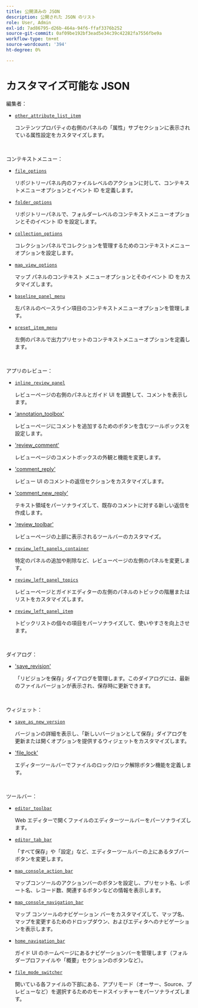 ```yaml
---
title: 公開済みの JSON
description: 公開された JSON のリスト
role: User, Admin
exl-id: 7ad86795-d26b-464a-94f6-ffaf3376b252
source-git-commit: 0af09be192bf3ead5e34c39c42282fa7556fbe9a
workflow-type: tm+mt
source-wordcount: '394'
ht-degree: 0%

---
```


# カスタマイズ可能な JSON

編集者：

- [`other_attribute_list_item`](./jsons/editor/other_attribute_list_item.json)

  コンテンツプロパティの右側のパネルの「属性」サブセクションに表示されている属性設定をカスタマイズします。

<br>

コンテキストメニュー：

- [`file_options`](./jsons/context_menus/file_options.json)

  リポジトリーパネル内のファイルレベルのアクションに対して、コンテキストメニューオプションとイベント ID を定義します。

- [`folder_options`](./jsons/context_menus/folder_options.json)

  リポジトリーパネルで、フォルダーレベルのコンテキストメニューオプションとそのイベント ID を設定します。

- [`collection_options`](./jsons/context_menus/collection_options.json)

  コレクションパネルでコレクションを管理するためのコンテキストメニューオプションを設定します。

- [`map_view_options`](./jsons/context_menus/map_view_options.json)

  マップ パネルのコンテキスト メニューオプションとそのイベント ID をカスタマイズします。

- [`baseline_panel_menu`](./jsons/context_menus/baseline_panel_menu.json)

  左パネルのベースライン項目のコンテキストメニューオプションを管理します。

- [`preset_item_menu`](./jsons/context_menus/preset_item_menu.json)

  左側のパネルで出力プリセットのコンテキストメニューオプションを定義します。

<br>

アプリのレビュー：

- [`inline_review_panel`](./jsons/review_app/inline_review_panel.json)

  レビューページの右側のパネルとガイド UI を調整して、コメントを表示します。

- [&#39;annotation_toolbox&#39;](./jsons/review_app/annotation_toolbox.json)

  レビューページにコメントを追加するためのボタンを含むツールボックスを設定します。

- [&#39;review_comment&#39;](./jsons/review_app/review_comment.json)

  レビューページのコメントボックスの外観と機能を変更します。

- [&#39;comment_reply&#39;](./jsons/review_app/comment_reply.json)

  レビュー UI のコメントの返信セクションをカスタマイズします。

- [&#39;comment_new_reply&#39;](./jsons/review_app/comment_new_reply.json)

  テキスト領域をパーソナライズして、既存のコメントに対する新しい返信を作成します。

- [&#39;review_toolbar&#39;](./jsons/review_app/review_toolbar.json)

  レビューページの上部に表示されるツールバーのカスタマイズ。

- [`review_left_panels_container`](./jsons/review_app/review_left_panels_container.json)

  特定のパネルの追加や削除など、レビューページの左側のパネルを変更します。

- [`review_left_panel_topics`](./jsons/review_app/review_left_panel_topics.json)

  レビューページとガイドエディターの左側のパネルのトピックの階層またはリストをカスタマイズします。

- [`review_left_panel_item`](./jsons/review_app/review_left_panel_item.json)

  トピックリストの個々の項目をパーソナライズして、使いやすさを向上させます。

<br>

ダイアログ：

- [&#39;save_revision&#39;](./jsons/dialogs/save_revision.json)

  「リビジョンを保存」ダイアログを管理します。このダイアログには、最新のファイルバージョンが表示され、保存時に更新できます。

<br>

ウィジェット：

- [`save_as_new_version`](./jsons/widgets/save_as_new_version.json)

  バージョンの詳細を表示し、「新しいバージョンとして保存」ダイアログを更新または開くオプションを提供するウィジェットをカスタマイズします。

- [&#39;file_lock&#39;](./jsons/widgets/file_lock.json)

  エディターツールバーでファイルのロック/ロック解除ボタン機能を定義します。

<br>

ツールバー：

- [`editor_toolbar`](./jsons/toolbars/editor_toolbar.json)

  Web エディターで開くファイルのエディターツールバーをパーソナライズします。

- [`editor_tab_bar`](./jsons/toolbars/editor_tab_bar.json)

  「すべて保存」や「設定」など、エディターツールバーの上にあるタブバーボタンを変更します。

- [`map_console_action_bar`](./jsons/toolbars/map_console_action_bar.json)

  マップコンソールのアクションバーのボタンを設定し、プリセット名、レポート名、レコード数、関連するボタンなどの情報を表示します。

- [`map_console_navigation_bar`](./jsons/toolbars/map_console_navigation_bar.json)

  マップ コンソールのナビゲーション バーをカスタマイズして、マップ名、マップを変更するためのドロップダウン、およびエディタへのナビゲーションを表示します。

- [`home_navigation_bar`](./jsons/toolbars/home_navigation_bar.json)

  ガイド UI のホームページにあるナビゲーションバーを管理します（フォルダープロファイルや「概要」セクションのボタンなど）。

- [`file_mode_switcher`](./jsons/toolbars/file_mode_switcher.json)

  開いている各ファイルの下部にある、アプリモード（オーサー、Source、プレビューなど）を選択するためのモードスイッチャーをパーソナライズします。
